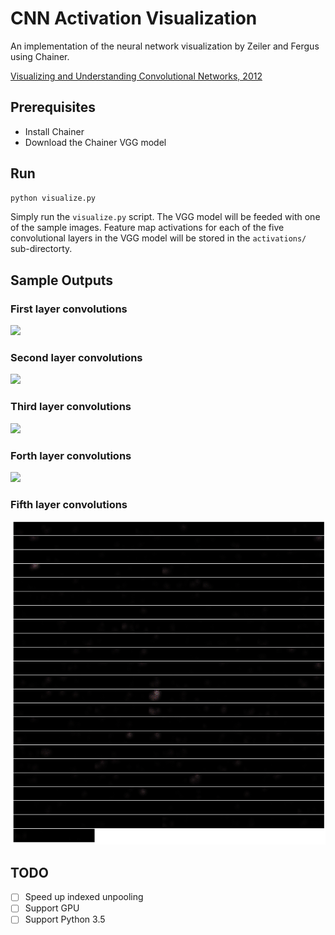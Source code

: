 # CNN Activation Visualization

An implementation of the neural network visualization by Zeiler and Fergus using Chainer.

[Visualizing and Understanding Convolutional Networks, 2012](https://arxiv.org/pdf/1311.2901v3.pdf)

## Prerequisites

- Install Chainer
- Download the Chainer VGG model


## Run

```bash
python visualize.py
```

Simply run the `visualize.py` script. The VGG model will be feeded with one of the sample images. Feature map activations for each of the five convolutional layers in the VGG model will be stored in the `activations/` sub-directorty.

## Sample Outputs

### First layer convolutions

![](samples/conv1.jpg)

### Second layer convolutions

![](samples/conv2.jpg)

### Third layer convolutions

![](samples/conv3.jpg)

### Forth layer convolutions

![](samples/conv4.jpg)

### Fifth layer convolutions

![](samples/conv5.jpg)

## TODO

- [ ] Speed up indexed unpooling
- [ ] Support GPU
- [ ] Support Python 3.5
